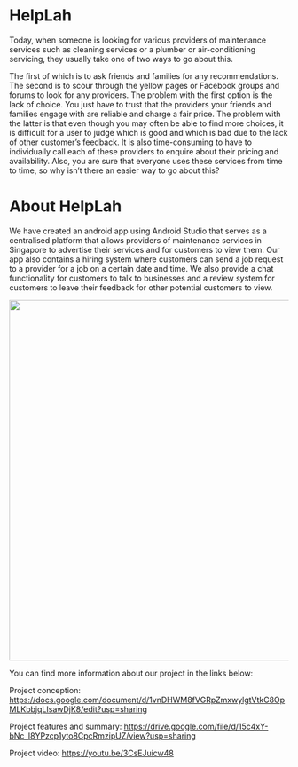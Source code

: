 # HelpLah
Today, when someone is looking for various providers of maintenance services such as cleaning services or a plumber or air-conditioning servicing, they usually take one of two ways to go about this.

The first of which is to ask friends and families for any recommendations. The second is to scour through the yellow pages or Facebook groups and forums to look for any providers. The problem with the first option is the lack of choice. You just have to trust that the providers your friends and families engage with are reliable and charge a fair price. The problem with the latter is that even though you may often be able to find more choices, it is difficult for a user to judge which is good and which is bad due to the lack of other customer’s feedback. It is also time-consuming to have to individually call each of these providers to enquire about their pricing and availability. Also, you are sure that everyone uses these services from time to time, so why isn’t there an easier way to go about this?

# About HelpLah
We have created an android app using Android Studio that serves as a centralised platform that allows providers of maintenance services in Singapore to advertise their services and for customers to view them. Our app also contains a hiring system where customers can send a job request to a provider for a job on a certain date and time. We also provide a chat functionality for customers to talk to businesses and a review system for customers to leave their feedback for other potential customers to view.

<p align="center">
  <img src="https://user-images.githubusercontent.com/65447873/147475507-815d6541-b7a3-438a-847b-02939f6a8c56.jpeg" height="650">
</p>

You can find more information about our project in the links below:

Project conception: https://docs.google.com/document/d/1vnDHWM8fVGRpZmxwylgtVtkC8OpMLKbbjqLIsawDjK8/edit?usp=sharing

Project features and summary: https://drive.google.com/file/d/15c4xY-bNc_I8YPzcp1yto8CpcRmzipUZ/view?usp=sharing

Project video: https://youtu.be/3CsEJuicw48
